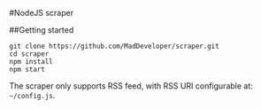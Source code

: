 #NodeJS scraper

##Getting started

```console
git clone https://github.com/MadDeveloper/scraper.git
cd scraper
npm install
npm start
```

The scraper only supports RSS feed, with RSS URI configurable at: `~/config.js`.
